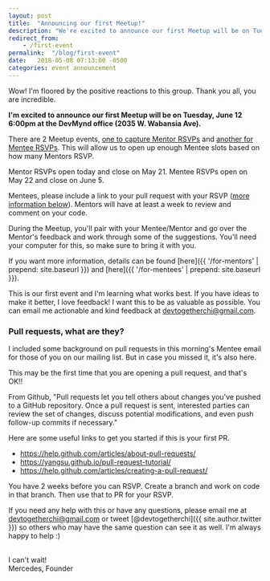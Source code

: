 ```yaml
---
layout: post
title:  "Announcing our first Meetup!"
description: "We're excited to announce our first Meetup will be on Tuesday, June 12 6:00pm at the DevMynd office (2035 W. Wabansia Ave)."
redirect_from: 
    - /first-event
permalink:  "/blog/first-event"
date:   2018-05-08 07:13:00 -0500
categories: event announcement
---
```

Wow! I'm floored by the positive reactions to this group. Thank you all, you are incredible.

**I'm excited to announce our first Meetup will be on Tuesday, June 12 6:00pm at the DevMynd office (2035 W. Wabansia Ave).**

There are 2 Meetup events, [one to capture Mentor RSVPs](https://www.meetup.com/DevTogetherChi/events/250565752/) and [another for Mentee RSVPs](https://www.meetup.com/DevTogetherChi/events/250565801/). This will allow us to open up enough Mentee slots based on how many Mentors RSVP.

Mentor RSVPs open today and close on May 21. Mentee RSVPs open on May 22 and close on June 5.

Mentees, please include a link to your pull request with your RSVP ([more information below](#pull-requests-what-are-they)). Mentors will have at least a week to review and comment on your code.

During the Meetup, you'll pair with your Mentee/Mentor and go over the Mentor's feedback and work through some of the suggestions. You'll need your computer for this, so make sure to bring it with you.

If you want more information, details can be found [here]({{ '/for-mentors' | prepend: site.baseurl }}) and [here]({{ '/for-mentees' | prepend: site.baseurl }}).

This is our first event and I'm learning what works best. If you have ideas to make it better, I love feedback! I want this to be as valuable as possible. You can email me actionable and kind feedback at <devtogetherchi@gmail.com>.

### Pull requests, what are they?
I included some background on pull requests in this morning's Mentee email for those of you on our mailing list. But in case you missed it, it's also here.

This may be the first time that you are opening a pull request, and that's OK!!

From Github, "Pull requests let you tell others about changes you've pushed to a GitHub repository. Once a pull request is sent, interested parties can review the set of changes, discuss potential modifications, and even push follow-up commits if necessary."

Here are some useful links to get you started if this is your first PR.

- <https://help.github.com/articles/about-pull-requests/>
- <https://yangsu.github.io/pull-request-tutorial/>
- <https://help.github.com/articles/creating-a-pull-request/>

You have 2 weeks before you can RSVP. Create a branch and work on code in that branch. Then use that to PR for your RSVP.

If you need any help with this or have any questions, please email me at <devtogetherchi@gmail.com> or tweet [@devtogetherchi]({{ site.author.twitter }}) so others who may have the same question can see it as well. I'm always happy to help :)
<br/>
<br/>

I can't wait!  
Mercedes, Founder